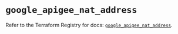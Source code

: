 # `google_apigee_nat_address`

Refer to the Terraform Registry for docs: [`google_apigee_nat_address`](https://registry.terraform.io/providers/hashicorp/google-beta/6.49.0/docs/resources/google_apigee_nat_address).
